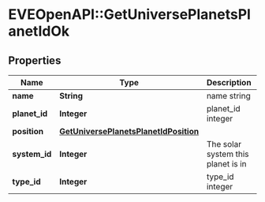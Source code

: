 # EVEOpenAPI::GetUniversePlanetsPlanetIdOk

## Properties
Name | Type | Description | Notes
------------ | ------------- | ------------- | -------------
**name** | **String** | name string | 
**planet_id** | **Integer** | planet_id integer | 
**position** | [**GetUniversePlanetsPlanetIdPosition**](GetUniversePlanetsPlanetIdPosition.md) |  | 
**system_id** | **Integer** | The solar system this planet is in | 
**type_id** | **Integer** | type_id integer | 


